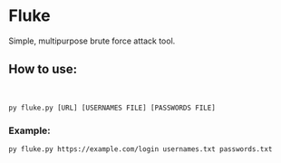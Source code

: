 # Fluke
Simple, multipurpose brute force attack tool.

<h2>How to use:</h2><br>

```
py fluke.py [URL] [USERNAMES FILE] [PASSWORDS FILE]
```

### Example:<br>
```
py fluke.py https://example.com/login usernames.txt passwords.txt
```
